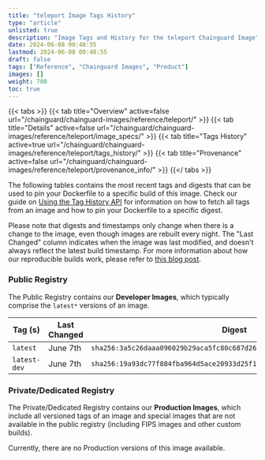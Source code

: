 ```yaml
---
title: "teleport Image Tags History"
type: "article"
unlisted: true
description: "Image Tags and History for the teleport Chainguard Image"
date: 2024-06-08 00:48:55
lastmod: 2024-06-08 00:48:55
draft: false
tags: ["Reference", "Chainguard Images", "Product"]
images: []
weight: 700
toc: true
---
```


{{< tabs >}}
{{< tab title="Overview" active=false url="/chainguard/chainguard-images/reference/teleport/" >}}
{{< tab title="Details" active=false url="/chainguard/chainguard-images/reference/teleport/image_specs/" >}}
{{< tab title="Tags History" active=true url="/chainguard/chainguard-images/reference/teleport/tags_history/" >}}
{{< tab title="Provenance" active=false url="/chainguard/chainguard-images/reference/teleport/provenance_info/" >}}
{{</ tabs >}}

The following tables contains the most recent tags and digests that can be used to pin your Dockerfile to a specific build of this image. Check our guide on [Using the Tag History API](/chainguard/chainguard-images/using-the-tag-history-api/) for information on how to fetch all tags from an image and how to pin your Dockerfile to a specific digest.

Please note that digests and timestamps only change when there is a change to the image, even though images are rebuilt every night. The "Last Changed" column indicates when the image was last modified, and doesn't always reflect the latest build timestamp. For more information about how our reproducible builds work, please refer to [this blog post](https://www.chainguard.dev/unchained/reproducing-chainguards-reproducible-image-builds).

### Public Registry
The Public Registry contains our **Developer Images**, which typically comprise the `latest*` versions of an image.

| Tag (s)       | Last Changed | Digest                                                                    |
|---------------|--------------|---------------------------------------------------------------------------|
|  `latest`     | June 7th     | `sha256:3a5c26daaa096029b29aca5fc80c687d26e9bce6429b067c8629f64a3076afcf` |
|  `latest-dev` | June 7th     | `sha256:19a93dc77f884fba964d5ace20933d25f136400df8071e683d92c37dac11cce7` |


### Private/Dedicated Registry
The Private/Dedicated Registry contains our **Production Images**, which include all versioned tags of an image and special images that are not available in the public registry (including FIPS images and other custom builds).

Currently, there are no Production versions of this image available.
